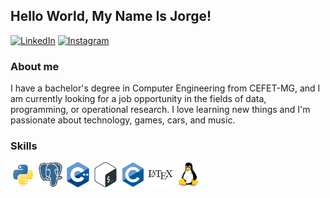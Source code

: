 ## Hello World, My Name Is Jorge!
[![LinkedIn](https://img.shields.io/badge/LinkedIn-0077B5?style=for-the-badge&logo=linkedin&logoColor=white)](https://www.linkedin.com/in/jorgevgsouza/)
[![Instagram](https://img.shields.io/badge/Instagram-E4405F?style=for-the-badge&logo=instagram&logoColor=white)](https://www.instagram.com/jvsouzx/)

### About me
I have a bachelor's degree in Computer Engineering from CEFET-MG, and I am currently looking for a job opportunity in the fields of data, programming, or operational research. I love learning new things and I'm passionate about technology, games, cars, and music.

### Skills
<a href="https://www.python.org" target="_blank"> <img src="https://raw.githubusercontent.com/devicons/devicon/master/icons/python/python-original.svg" alt="Python" width="40" height="40"/></a> 
<a href="https://www.postgresql.org/" target="_blank"><img src="https://github.com/devicons/devicon/blob/master/icons/postgresql/postgresql-original.svg" alt="PostgreSQL" width="40" height="40" /></a>
<a href="https://isocpp.org/" target="_blank"><img src="https://raw.githubusercontent.com/devicons/devicon/master/icons/cplusplus/cplusplus-original.svg" alt="C Programming Language" width="40" height="40"/></a> 
<a href="https://www.gnu.org/software/bash/" target="_blank"><img src="https://raw.githubusercontent.com/devicons/devicon/ca28c779441053191ff11710fe24a9e6c23690d6/icons/bash/bash-original.svg" alt="bash" width="40" height="40"/></a>
<a href="https://www.cprogramming.com/" target="_blank"><img src="https://raw.githubusercontent.com/devicons/devicon/master/icons/c/c-original.svg" alt="C++ Programming Language" width="40" height="40"/></a> 
<a href="https://latex-project.org/" target="_blank"><img src="https://raw.githubusercontent.com/devicons/devicon/ca28c779441053191ff11710fe24a9e6c23690d6/icons/latex/latex-original.svg" alt="LaTeX" width="40" height="40"/></a>
<a href="https://www.kernel.org/" target="_blank"><img src="https://raw.githubusercontent.com/devicons/devicon/ca28c779441053191ff11710fe24a9e6c23690d6/icons/linux/linux-original.svg" alt="Linux" width="40" height="40"/></a>
